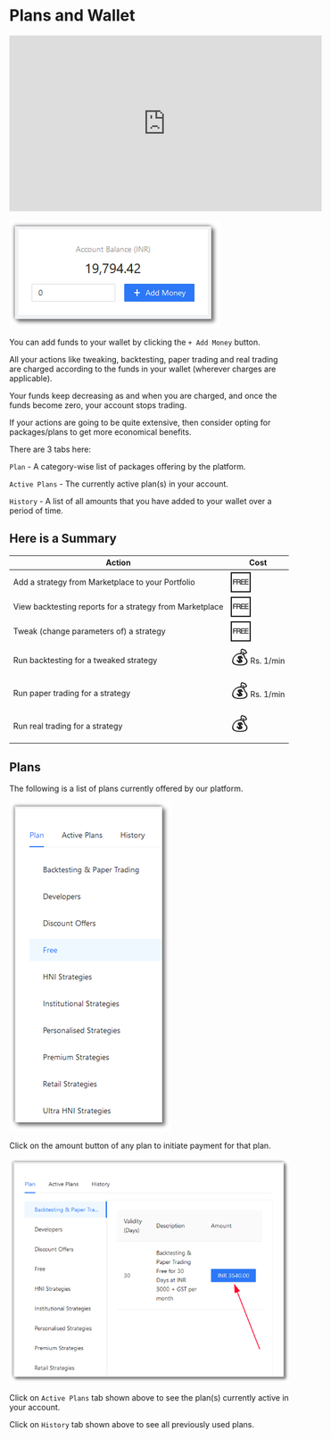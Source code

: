 # Plans and Wallet

<iframe width="560" height="315" src="https://www.youtube.com/embed/KWfAVlhbDbU" frameborder="0" allow="accelerometer; autoplay; encrypted-media; gyroscope; picture-in-picture" allowfullscreen></iframe>

![Nav](imgs/wallet_money.png)

You can add funds to your wallet by clicking the `+ Add Money` button.

All your actions like tweaking, backtesting, paper trading and real trading are charged according to the funds in your wallet (wherever charges are applicable).

Your funds keep decreasing as and when you are charged, and once the funds become zero, your account stops trading.

If your actions are going to be quite extensive, then consider opting for packages/plans to get more economical benefits.

There are 3 tabs here:

`Plan` - A category-wise list of packages offering by the platform.

`Active Plans` - The currently active plan(s) in your account.

`History` - A list of all amounts that you have added to your wallet over a period of time.

## Here is a Summary

| Action                                                   | Cost |
|----------------------------------------------------------|------|
| Add a strategy from Marketplace to your Portfolio        | <font size=6>🆓</font>  |
| View backtesting reports for a strategy from Marketplace | <font size=6>🆓</font>   |
| Tweak (change parameters of) a strategy                  | <font size=6>🆓</font>   |
| Run backtesting for a tweaked strategy                   | <font size=6>💰</font> Rs. 1/min   |
| Run paper trading for a strategy                         | <font size=6>💰</font> Rs. 1/min    |
| Run real trading for a strategy                          | <font size=6>💰</font>    |

## Plans

The following is a list of plans currently offered by our platform.

![Nav](imgs/wallet_plans_list.png)

Click on the amount button of any plan to initiate payment for that plan. 

![Nav](imgs/wallet_plans.png)

Click on `Active Plans` tab shown above to see the plan(s) currently active in your account.

Click on `History` tab shown above to see all previously used plans.
